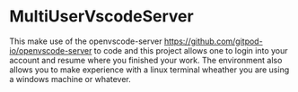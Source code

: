 # MultiUserVscodeServer
This make use of the openvscode-server https://github.com/gitpod-io/openvscode-server to code and this project allows one to login into your account and resume where you finished your work. The environment also allows you to make experience with a linux terminal wheather you are using a windows machine or whatever.
